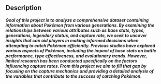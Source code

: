 <h2>Description</h2>

<h5>Goal of this project is to analyze a comprehensive dataset containing information about Pokémon from various generations. 
By examining the relationships between various attributes such as base stats, types, generations, legendary status, and capture rate, we seek to uncover insights that can aid players in making informed decisions when attempting to catch Pokémon efficiently. 
Previous studies have explored various aspects of Pokémon, including the impact of base stats on battle performance, type effectiveness, and evolutionary trends. However, limited research has been conducted specifically on the factors influencing capture rates. From this project we aim to fill that gap by focusing on the capture mechanics and providing a detailed analysis of the variables that contribute to the success of catching Pokémon.</h5>

